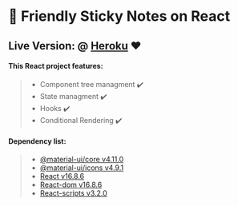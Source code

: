 # :iphone: Friendly Sticky Notes on React
## Live Version: @ [Heroku](https://evening-inlet-33347.herokuapp.com/) :heart:

#### This React project features:

>*  Component tree managment :heavy_check_mark:
>*  State managment :heavy_check_mark:
>*  Hooks :heavy_check_mark:
>*  Conditional Rendering :heavy_check_mark:

#### Dependency list:

>*    [@material-ui/core v4.11.0](https://www.npmjs.com/package/@material-ui/core/v/4.11.0)
>*    [@material-ui/icons v4.9.1](https://www.npmjs.com/package/@material-ui/icons/v/4.9.1)
>*    [React v16.8.6](https://www.npmjs.com/package/react/v/16.8.6)
>*    [React-dom v16.8.6](https://www.npmjs.com/package/react-dom/v/16.8.6)
>*    [React-scripts v3.2.0](https://www.npmjs.com/package/react-scripts/v/3.2.0)
